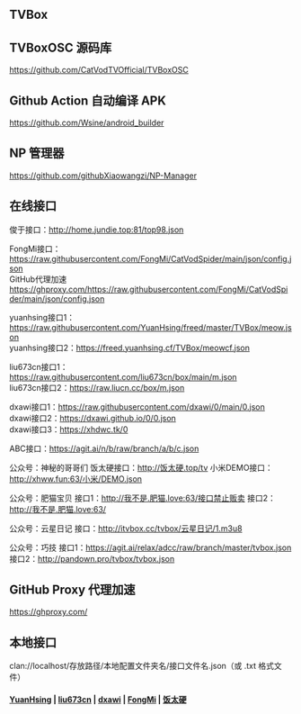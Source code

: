 ## TVBox

## TVBoxOSC 源码库

https://github.com/CatVodTVOfficial/TVBoxOSC

## Github Action 自动编译 APK

https://github.com/Wsine/android_builder

## NP 管理器

https://github.com/githubXiaowangzi/NP-Manager

## 在线接口

俊于接口：http://home.jundie.top:81/top98.json

FongMi接口：https://raw.githubusercontent.com/FongMi/CatVodSpider/main/json/config.json  
GitHub代理加速 https://ghproxy.com/https://raw.githubusercontent.com/FongMi/CatVodSpider/main/json/config.json

yuanhsing接口1：https://raw.githubusercontent.com/YuanHsing/freed/master/TVBox/meow.json  
yuanhsing接口2：https://freed.yuanhsing.cf/TVBox/meowcf.json

liu673cn接口1： https://raw.githubusercontent.com/liu673cn/box/main/m.json  
liu673cn接口2：https://raw.liucn.cc/box/m.json

dxawi接口1：https://raw.githubusercontent.com/dxawi/0/main/0.json  
dxawi接口2：https://dxawi.github.io/0/0.json  
dxawi接口3：https://xhdwc.tk/0

ABC接口：https://agit.ai/n/b/raw/branch/a/b/c.json

公众号：神秘的哥哥们  饭太硬接口：http://饭太硬.top/tv  小米DEMO接口：http://xhww.fun:63/小米/DEMO.json

公众号：肥猫宝贝  接口1：http://我不是.肥猫.love:63/接口禁止贩卖  接口2：http://我不是.肥猫.love:63/

公众号：云星日记  接口：http://itvbox.cc/tvbox/云星日记/1.m3u8

公众号：巧技  接口1：https://agit.ai/relax/adcc/raw/branch/master/tvbox.json  接口2：http://pandown.pro/tvbox/tvbox.json

## GitHub Proxy 代理加速

https://ghproxy.com/

## 本地接口

clan://localhost/存放路径/本地配置文件夹名/接口文件名.json（或 .txt 格式文件）

#### [YuanHsing](https://github.com/YuanHsing/freed) | [liu673cn](https://github.com/liu673cn/box) | [dxawi](https://github.com/dxawi/0) | [FongMi](https://github.com/FongMi/CatVodSpider) | [饭太硬](http://饭太硬.top/tv)
